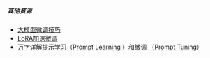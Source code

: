 ##### 其他资源

- [大模型微调技巧](https://mp.weixin.qq.com/s/B5TE9UiuI19-XfpFcMCu1A)
- [LoRA加速微调](https://mp.weixin.qq.com/s/3FG5I7VPAs4Tbqpffx7tVA)
- [万字详解提示学习（Prompt Learning ）和微调 （Prompt Tuning）](https://mp.weixin.qq.com/s/-gAi4bc7pLdMnOGSS9q_zQ)
